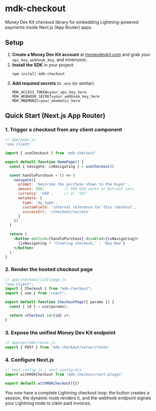 # mdk-checkout

Money Dev Kit checkout library for embedding Lightning-powered payments inside Next.js (App Router) apps.

## Setup
1. **Create a Money Dev Kit account** at [moneydevkit.com](https://moneydevkit.com) and grab your `api_key`, `webhook_key`, and mnemonic.
2. **Install the SDK** in your project:
   ```bash
   npm install mdk-checkout
   ```
3. **Add required secrets** to `.env` (or similar):
   ```env
   MDK_ACCESS_TOKEN=your_api_key_here
   MDK_WEBHOOK_SECRET=your_webhook_key_here
   MDK_MNEMONIC=your_mnemonic_here
   ```

## Quick Start (Next.js App Router)
### 1. Trigger a checkout from any client component
```jsx
// app/page.js
'use client'

import { useCheckout } from 'mdk-checkout'

export default function HomePage() {
  const { navigate, isNavigating } = useCheckout()

  const handlePurchase = () => {
    navigate({
      prompt: 'Describe the purchase shown to the buyer',
      amount: 500,         // 500 USD cents or Bitcoin sats
      currency: 'USD',     // or 'SAT'
      metadata: {
        type: 'my_type',
        customField: 'internal reference for this checkout',
        successUrl: '/checkout/success'
      }
    })
  }

  return (
    <button onClick={handlePurchase} disabled={isNavigating}>
      {isNavigating ? 'Creating checkout…' : 'Buy Now'}
    </button>
  )
}
```

### 2. Render the hosted checkout page
```jsx
// app/checkout/[id]/page.js
"use client";
import { Checkout } from "mdk-checkout";
import { use } from "react";

export default function CheckoutPage({ params }) {
  const { id } = use(params);

  return <Checkout id={id} />;
}
```

### 3. Expose the unified Money Dev Kit endpoint
```js
// app/api/mdk/route.js
export { POST } from 'mdk-checkout/server/route'
```

### 4. Configure Next.js
```js
// next.config.js / next.config.mjs
import withMdkCheckout from 'mdk-checkout/next-plugin'

export default withMdkCheckout({})
```

You now have a complete Lightning checkout loop: the button creates a session, the dynamic route renders it, and the webhook endpoint signals your Lightning node to claim paid invoices.
